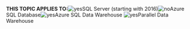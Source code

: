 <Token>**THIS TOPIC APPLIES TO:**![yes](/Image/Applies%20to/yes.png)SQL Server (starting with 2016)![no](/Image/Applies%20to/no.png)Azure SQL Database![yes](/Image/Applies%20to/yes.png)Azure SQL Data Warehouse ![yes](/Image/Applies%20to/yes.png)Parallel Data Warehouse </Token>